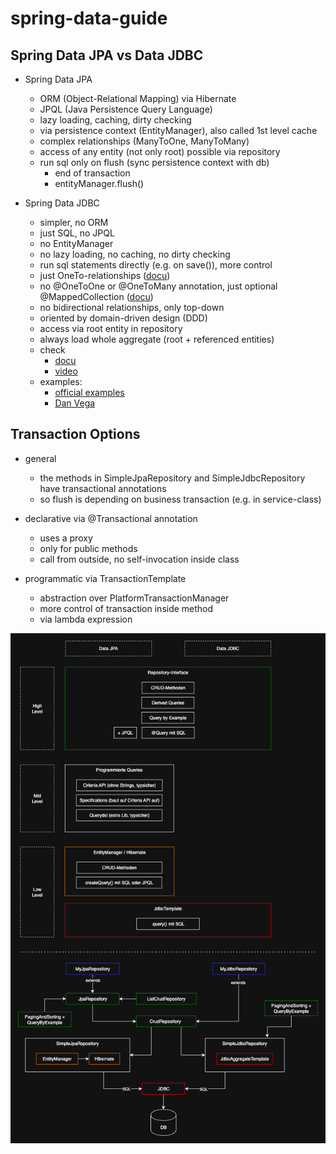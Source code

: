 # spring-data-guide

## Spring Data JPA vs Data JDBC

- Spring Data JPA
  - ORM (Object-Relational Mapping) via Hibernate
  - JPQL (Java Persistence Query Language)
  - lazy loading, caching, dirty checking
  - via persistence context (EntityManager), also called 1st level cache
  - complex relationships (ManyToOne, ManyToMany)
  - access of any entity (not only root) possible via repository
  - run sql only on flush (sync persistence context with db)
    - end of transaction
    - entityManager.flush()

- Spring Data JDBC
  - simpler, no ORM
  - just SQL, no JPQL
  - no EntityManager
  - no lazy loading, no caching, no dirty checking
  - run sql statements directly (e.g. on save()), more control
  - just OneTo-relationships ([docu](https://docs.spring.io/spring-data/relational/reference/jdbc/mapping.html#jdbc.entity-persistence.types.referenced-entities))
  - no @OneToOne or @OneToMany annotation, just optional @MappedCollection ([docu](https://docs.spring.io/spring-data/relational/reference/jdbc/mapping.html#jdbc.entity-persistence.types))
  - no bidirectional relationships, only top-down
  - oriented by domain-driven design (DDD)
  - access via root entity in repository
  - always load whole aggregate (root + referenced entities)
  - check 
    - [docu](https://docs.spring.io/spring-data/relational/reference/jdbc/why.html)
    - [video](https://www.youtube.com/watch?v=AnIouYdwxo0)
  - examples:
    - [official examples](https://github.com/spring-projects/spring-data-examples/tree/main/jdbc)
    - [Dan Vega](https://github.com/danvega/blog-jdbc/tree/master)

## Transaction Options

- general
  - the methods in SimpleJpaRepository and SimpleJdbcRepository have transactional annotations
  - so flush is depending on business transaction (e.g. in service-class)

- declarative via @Transactional annotation
  - uses a proxy
  - only for public methods
  - call from outside, no self-invocation inside class
  
- programmatic via TransactionTemplate 
  - abstraction over PlatformTransactionManager
  - more control of transaction inside method 
  - via lambda expression

![Bild](/images/spring-data-access-options.drawio.png)